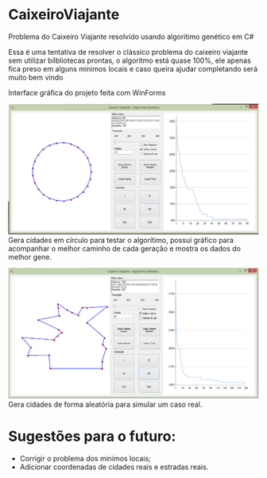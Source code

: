 # CaixeiroViajante
Problema do Caixeiro Viajante resolvido usando algoritimo genético em C#

Essa é uma tentativa de resolver o clássico problema do caixeiro viajante sem utilizar bilbliotecas prontas, o algoritmo está quase 100%, ele apenas fica preso em alguns minimos locais e caso queira ajudar completando será muito bem vindo

Interface gráfica do projeto feita com WinForms


![](Interface1.png)
Gera cidades em círculo para testar o algorítimo, possui gráfico para acompanhar o melhor caminho de cada geração e mostra os dados do melhor gene.


![](Interface2.png)
Gera cidades de forma aleatória para simular um caso real.

# Sugestões para o futuro:

- Corrigir o problema dos minimos locais;
- Adicionar coordenadas de cidades reais e estradas reais.
